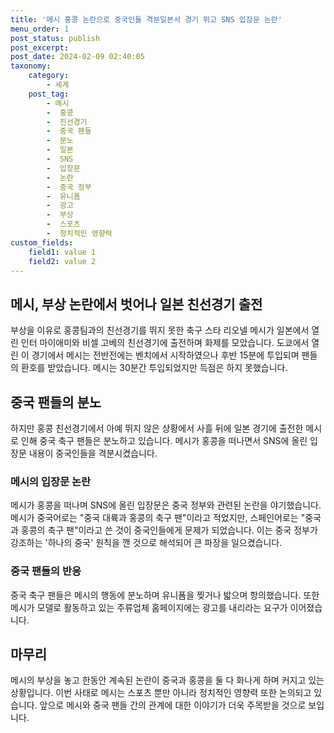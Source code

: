 ```yaml
---
title: '메시 홍콩 논란으로 중국인들 격분일본서 경기 뛰고 SNS 입장문 논란'
menu_order: 1
post_status: publish
post_excerpt: 
post_date: 2024-02-09 02:40:05
taxonomy:
    category:
        - 세계
    post_tag:
        - 메시
        -  홍콩
        -  친선경기
        -  중국 팬들
        -  분노
        -  일본
        -  SNS
        -  입장문
        -  논란
        -  중국 정부
        -  유니폼
        -  광고
        -  부상
        -  스포츠
        -  정치적인 영향력
custom_fields:
    field1: value 1
    field2: value 2
---
```


## 메시, 부상 논란에서 벗어나 일본 친선경기 출전
부상을 이유로 홍콩팀과의 친선경기를 뛰지 못한 축구 스타 리오넬 메시가 일본에서 열린 인터 마이애미와 비셀 고베의 친선경기에 출전하며 화제를 모았습니다. 도쿄에서 열린 이 경기에서 메시는 전반전에는 벤치에서 시작하였으나 후반 15분에 투입되며 팬들의 환호를 받았습니다. 메시는 30분간 투입되었지만 득점은 하지 못했습니다.
## 중국 팬들의 분노
하지만 홍콩 친선경기에서 아예 뛰지 않은 상황에서 사흘 뒤에 일본 경기에 출전한 메시로 인해 중국 축구 팬들은 분노하고 있습니다. 메시가 홍콩을 떠나면서 SNS에 올린 입장문 내용이 중국인들을 격분시켰습니다.
### 메시의 입장문 논란
메시가 홍콩을 떠나며 SNS에 올린 입장문은 중국 정부와 관련된 논란을 야기했습니다. 메시가 중국어로는 "중국 대륙과 홍콩의 축구 팬"이라고 적었지만, 스페인어로는 "중국과 홍콩의 축구 팬"이라고 쓴 것이 중국인들에게 문제가 되었습니다. 이는 중국 정부가 강조하는 '하나의 중국' 원칙을 깬 것으로 해석되어 큰 파장을 일으켰습니다.
### 중국 팬들의 반응
중국 축구 팬들은 메시의 행동에 분노하며 유니폼을 찢거나 밟으며 항의했습니다. 또한 메시가 모델로 활동하고 있는 주류업체 홈페이지에는 광고를 내리라는 요구가 이어졌습니다.
## 마무리
메시의 부상을 놓고 한동안 계속된 논란이 중국과 홍콩을 둘 다 화나게 하며 커지고 있는 상황입니다. 이번 사태로 메시는 스포츠 뿐만 아니라 정치적인 영향력 또한 논의되고 있습니다. 앞으로 메시와 중국 팬들 간의 관계에 대한 이야기가 더욱 주목받을 것으로 보입니다.
